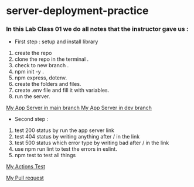 # server-deployment-practice

### In this Lab Class 01 we do all notes that the instructor gave us :

* First step : setup and install library

1. create the repo
2. clone the repo in the terminal .
3. check to new branch .
4. npm init -y .
5. npm express, dotenv.
6. create the folders and files.
7. create .env file and fill it with variables.
8. run the server.

[My App Server in main branch ](https://sukina-server-deploy-prod.herokuapp.com/)
[My App Server in dev branch ](https://sukina-server-deploy-dev.herokuapp.com/)



* Second step :
1. test 200 status by run the app server link
2. test 404 status by writing anything after / in the link 
3. test 500 status which error type by writing bad after / in the link 
4. use npm run lint to test the errors in eslint.
5. npm test to test all things 

[My Actions Test](https://github.com/Sukina12/server-deployment-practice/actions)

[My Pull request](https://github.com/Sukina12/server-deployment-practice/pull/1)

